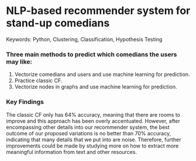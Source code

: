# NLP-based recommender system for stand-up comedians
Keywords: Python, Clustering, Classification, Hypothesis Testing

### Three main methods to predict which comedians the users may like:
1. Vectorize comedians and users and use machine learning for prediction.
2. Practice classic CF.
3. Vectorize nodes in graphs and use machine learning for prediction.


### Key Findings
The classic CF only has 64% accuracy, meaning that there are rooms to improve and this approach has been overly accentuated. However, after encompassing other details into our recommender system, the best outcome of our proposed variations is no better than 70% accuracy, indicating that many details that we put into are noise. Therefore, further improvements could be made by studying more on how to extract more meaningful information from text and other resources.
